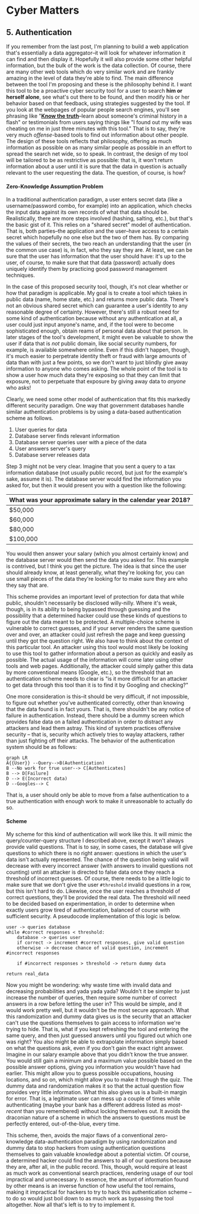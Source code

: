 # Cyber Matters

## 5. Authentication 

If you remember from the last post, I'm planning to build a web application that's essentially a data aggregator–it will look for whatever information it can find and then display it. Hopefully it will also provide some other helpful information, but the bulk of the work is the data collection. Of course, there are many other web tools which do very similar work and are frankly amazing in the level of data they're able to find. The main difference between the tool I'm proposing and these is the philosophy behind it. I want this tool to be a proactive cyber security tool for a user to search **him or herself alone**, see what's out there to be found, and then modify his or her behavior based on that feedback, using strategies suggested by the tool. If you look at the webpages of popular people search engines, you'll see phrasing like "[**Know the truth**](https://www.peoplefinders.com/people-search)–learn about someone's criminal history in a flash" or testimonials from users saying things like "I found out my wife was cheating on me in just three minutes with this tool." That is to say, they're very much *offense*-based tools to find out information about other people. The design of these tools reflects that philosophy, offering as much information as possible on as many similar people as possible in an effort to spread the search net wide, so to speak. In contrast, the design of my tool will be tailored to be as restrictive as possible: that is, it won't return information about a user until it is sure that the data in question is actually relevant to the user requesting the data. The question, of course, is how?

#### Zero-Knowledge Assumption Problem

In a traditional authentication paradigm, a user enters secret data (like a username/password combo, for example) into an application, which checks the input data against its own records of what that data should be. Realistically, there are more steps involved (hashing, salting, etc.), but that's the basic gist of it. This relies on a "shared secret" model of authentication. That is, both parties–the application and the user–have access to a certain secret which hopefully no one else but the two of them has. By comparing the values of their secrets, the two reach an understanding that the user (in the common use case) is, in fact, who they say they are. At least, we can be sure that the user has information that the user should have: it's up to the user, of course, to make sure that that data (password) actually does uniquely identify them by practicing good password management techniques. 

In the case of this proposed security tool, though, it's not clear whether or how that paradigm is applicable. My goal is to create a tool which takes in public data (name, home state, etc.) and returns more public data. There's not an obvious shared secret which can guarantee a user's identity to any reasonable degree of certainty. However, there's still a robust need for some kind of authentication because without any authentication at all, a user could just input anyone's name, and, if the tool were to become sophisticated enough, obtain reams of personal data about that person. In later stages of the tool's development, it might even be valuable to show the user if data that is *not* public domain, like social security numbers, for example, is available somewhere online. Even if this didn't happen, though, it's much easier to perpetrate identity theft or fraud with large amounts of data than with just a few points, so we don't want to just blindly give away information to anyone who comes asking. The whole point of the tool is to show a user how much data they're exposing so that they can limit that exposure, not to perpetuate that exposure by giving away data to *anyone* who asks!

Clearly, we need some other model of authentication that fits this markedly different security paradigm. One way that government databases handle similar authentication problems is by using a data-based authentication scheme as follows. 

1. User queries for data
2. Database server finds relevant information
3. Database server queries user with a piece of the data
4. User answers server's query 
5. Database server releases data

Step 3 might not be very clear. Imagine that you sent a query to a tax information database (not usually public record, but just for the example's sake, assume it is). The database server would find the information you asked for, but then it would present you with a question like the following:

| What was your approximate salary in the calendar year 2018? |
| ----------------------------------------------------------- |
| $50,000                                                     |
| $60,000                                                     |
| $80,000                                                     |
| $100,000                                                    |

You would then answer your salary (which you almost certainly know) and the database server would then send the data you asked for. This example is contrived, but I think you get the picture. The idea is that since the user should already know, at least generally, what they're looking for, you can use small pieces of the data they're looking for to make sure they are who they say that are. 

This scheme provides an important level of protection for data that while public, shouldn't necessarily be disclosed willy-nilly. Where it's weak, though, is in its ability to being bypassed through guessing and the possibility that a determined hacker could use these kinds of questions to figure out the data meant to be protected. A multiple-choice scheme is vulnerable to correct guesses, and if your server renders the same question over and over, an attacker could just refresh the page and keep guessing until they got the question right. We also have to think about the context of this particular tool. An attacker using this tool would most likely be looking to use this tool to gather information about a person as quickly and easily as possible. The actual usage of the information will come later using other tools and web pages. Additionally, the attacker could simply gather this data by more conventional means (Google, etc.), so the threshold that an authentication scheme needs to clear is "is it more difficult for an attacker to get data through this tool than it is to find it by Googling and checking?" 

One more consideration is this–it should be very difficult, if not impossible, to figure out whether you've authenticated correctly, other than knowing that the data found is in fact yours. That is, there shouldn't be any notice of failure in authentication. Instead, there should be a dummy screen which provides false data on a failed authentication in order to distract any attackers and lead them astray. This kind of system practices offensive security – that is, security which actively tries to waylay attackers, rather than just fighting off their attacks. The behavior of the authentication system should be as follows:



```mermaid
graph LR
A{{User}} --Query-->B(Authentication)
B --No work for true user--> C[Authenticates]
B --> D[Failure]
D --> E(Incorrect data)
D --Googles--> C
```

That is, a user should only be able to move from a false authentication to a true authentication with enough work to make it unreasonable to actually do so. 

#### Scheme

My scheme for this kind of authentication will work like this. It will mimic the query/counter-query structure I described above, except it won't always provide valid questions. That is to say, in some cases, the database will give questions to which there is no right answer: questions in which the user's data isn't actually represented. The chance of the question being valid will decrease with every incorrect answer (with answers to invalid questions not counting) until an attacker is directed to false data once they reach a threshold of incorrect guesses. Of course, there needs to be a little logic to make sure that we don't give the user ```#threshold``` invalid questions in a row, but this isn't hard to do. Likewise, once the user reaches a threshold of correct questions, they'll be provided the real data. The threshold will need to be decided based on experimentation, in order to determine when exactly users grow tired of authentication, balanced of course with sufficient security. A pseudocode implementation of this logic is below.

```
user -> queries database
while #correct responses < threshold:
	database -> queries user
	if correct -> increment #correct responses, give valid question
	otherwise -> decrease chance of valid question, increment #incorrect responses
	
	if #incorrect responses > threshold -> return dummy data

return real_data
```

Now you might be wondering: why waste time with invalid data and decreasing probabilities and yada yada yada? Wouldn't it be simpler to just increase the number of queries, then require some number of correct answers in a row before letting the user in? This would be simple, and it would work pretty well, but it wouldn't be the most secure approach. What this randomization and dummy data gives us is the security that an attacker can't use the questions themselves to gain access to information we're trying to hide. That is, what if you kept refreshing the tool and entering the same query, and then just guessed answers until you figured out which one was right? You also might be able to extrapolate information simply based on what the questions ask, even if you don't gain the exact right answer. Imagine in our salary example above that you didn't know the true answer. You would still gain a minimum and a maximum value possible based on the possible answer options, giving you information you wouldn't have had earlier. This might allow you to guess possible occupations, housing locations, and so on, which might allow you to make it through the quiz. The dummy data and randomization makes it so that the actual question flow provides very little information. What this also gives us is a built-in margin for error. That is, a legitimate user can mess up a couple of times while authenticating (maybe your bank has a different address listed as *most-recent* than you remembered) without locking themselves out. It avoids the draconian nature of a scheme in which the answers to questions must be perfectly entered, out-of-the-blue, every time. 

This scheme, then, avoids the major flaws of a conventional zero-knowledge data-authentication paradigm by using randomization and dummy data to stop hackers from using authentication questions themselves to gain valuable knowledge about a potential victim. Of course, a determined hacker could find the answers to all of our questions because they are, after all, in the public record. This, though, would require at least as much work as conventional search practices, rendering usage of our tool impractical and unnecessary. In essence, the amount of information found by other means is an inverse function of how useful the tool remains, making it impractical for hackers to try to hack this authentication scheme – to do so would just boil down to as much work as bypassing the tool altogether. Now all that's left is to try to implement it. 
